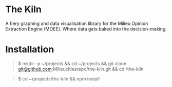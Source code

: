 # The Kiln
A fiery graphing and data visualisation library for the Milieu Opinion Extraction Engine (MOEE). Where data gets baked into the decision-making.


Installation
=======
> $ mkdir -p ~/projects && cd ~/projects && git clone git@github.com:Milieucitiesrepo/the-kiln.git && cd /the-kiln

>$ cd ~/projects/the-kiln && npm install
